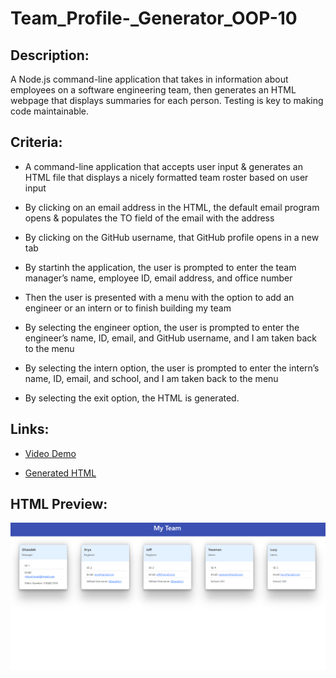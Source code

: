 # Team_Profile-_Generator_OOP-10

## Description:
A Node.js command-line application that takes in information about employees on a software engineering team, then generates an HTML webpage that displays summaries for each person. Testing is key to making code maintainable.

## Criteria:

* A command-line application that accepts user input & generates an HTML file that displays a nicely formatted team roster based on user input

* By clicking on an email address in the HTML, the default email program opens & populates the TO field of the email with the address

* By clicking on the GitHub username, that GitHub profile opens in a new tab

* By startinh the application, the user is prompted to enter the team manager’s name, employee ID, email address, and office number

* Then the user is presented with a menu with the option to add an engineer or an intern or to finish building my team

* By selecting the engineer option, the user is prompted to enter the engineer’s name, ID, email, and GitHub username, and I am taken back to the menu

* By selecting the intern option, the user is prompted to enter the intern’s name, ID, email, and school, and I am taken back to the menu

* By selecting the exit option, the HTML is generated.

## Links:

* [Video Demo](https://drive.google.com/file/d/1juBNCpx-P9YUrUf90f0Ff8UE9I6YVIms/view)

* [Generated HTML](https://github.com/Ghazaleh-J/Team_Profile-_Generator_OOP-10/blob/main/dist/index.html)

## HTML Preview:

![HTML Preview](./dist/html-preview.png)